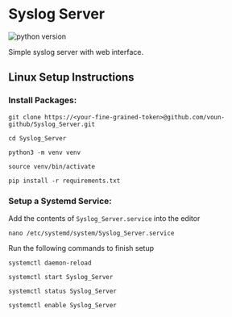 # Syslog Server

![python version](https://img.shields.io/badge/Python-3.12-blue)

Simple syslog server with web interface.

## Linux Setup Instructions

### Install Packages:

```
git clone https://<your-fine-grained-token>@github.com/voun-github/Syslog_Server.git
```

```commandline
cd Syslog_Server
```

```commandline
python3 -m venv venv
```

```commandline
source venv/bin/activate
```

```commandline
pip install -r requirements.txt
```

### Setup a Systemd Service:

Add the contents of `Syslog_Server.service` into the editor

```commandline
nano /etc/systemd/system/Syslog_Server.service
```

Run the following commands to finish setup

```commandline
systemctl daemon-reload
```

```commandline
systemctl start Syslog_Server
```

```commandline
systemctl status Syslog_Server
```

```commandline
systemctl enable Syslog_Server
```
